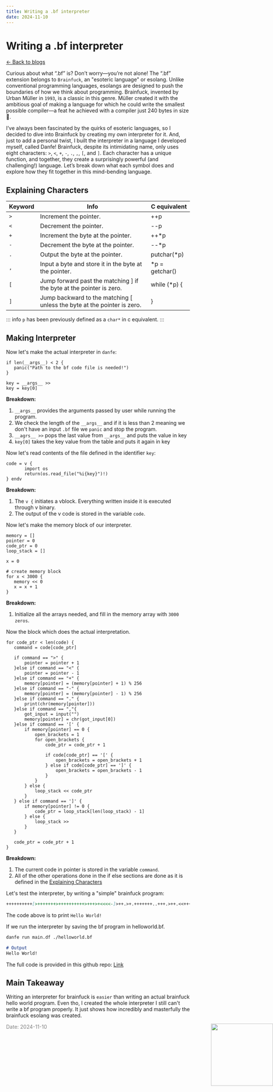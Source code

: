 ```yaml
---
title: Writing a .bf interpreter
date: 2024-11-10
---
```


# Writing a .bf interpreter

[<- Back to blogs](/blog)

Curious about what “.bf” is? Don’t worry—you’re not alone! The “.bf” extension belongs to `Brainfuck`, an "esoteric language" or esolang. Unlike conventional programming languages, esolangs are designed to push the boundaries of how we think about programming. Brainfuck, invented by Urban Müller in `1993`, is a classic in this genre. Müller created it with the ambitious goal of making a language for which he could write the smallest possible compiler—a feat he achieved with a compiler just 240 bytes in size 🤯.

I’ve always been fascinated by the quirks of esoteric languages, so I decided to dive into Brainfuck by creating my own interpreter for it. And, just to add a personal twist, I built the interpreter in a language I developed myself, called Danfe! Brainfuck, despite its intimidating name, only uses eight characters: `>`, `<`, `+`, `-`, `.`, `,`, `[`, and `]`. Each character has a unique function, and together, they create a surprisingly powerful (and challenging!) language. Let’s break down what each symbol does and explore how they fit together in this mind-bending language.

## Explaining Characters
|  Keyword | Info | C equivalent |
| -- | -- | -- |
| `>` | Increment the pointer. | ++p |
| `<` | Decrement the pointer. | --p |
| `+` | Increment the byte at the pointer. | ++*p |
| `-` | Decrement the byte at the pointer. | --*p |
| `.` | Output the byte at the pointer. | putchar(*p) |
| `,` | Input a byte and store it in the byte at the pointer. | *p = getchar() |
| `[` | Jump forward past the matching \] if the byte at the pointer is zero.|  while (*p) {|
| `]` | Jump backward to the matching \[ unless the byte at the pointer is zero.| } |

::: info
`p` has been previously defined as a `char*` in c equivalent.
:::


## Making Interpreter
Now let's make the actual interpreter in `danfe`:


```danfe :line-numbers=1
if len(__args__) < 2 {
   panic("Path to the bf code file is needed!")
}

key = __args__ >>
key = key[0]
```
**Breakdown:**
1. `__args__` provides the arguments passed by user while running the program.
2. We check the length of the `__args__` and if it is less than 2 meaning we don't have an input `.bf` file we `panic` and stop the program.
3. `__agrs__ >>` pops the last value from `__args__` and puts the value in key
4. `key[0]` takes the key value from the table and puts it again in key


Now let's read contents of the file defined in the identifier `key`:
```danfe :line-numbers=8
code = v {
       import os
       return(os.read_file("%i{key}")!)
} endv
```
**Breakdown:**
1. The `v {` initiates a vblock. Everything written inside it is executed through v binary.
2. The output of the v code is stored in the variable `code`.


Now let's make the memory block of our interpreter.

```danfe :line-numbers=13
memory = []
pointer = 0
code_ptr = 0
loop_stack = []

x = 0

# create memory block
for x < 3000 {
   memory << 0
   x = x + 1
}
```
**Breakdown:**
1. Initialize all the arrays needed, and fill in the memory array with `3000` `zeros`.


Now the block which does the actual interpretation.

``` danfe :line-numbers=26
for code_ptr < len(code) {
   command = code[code_ptr]
  
   if command == ">" {
       pointer = pointer + 1
   }else if command == "<" {
       pointer = pointer - 1
   }else if command == "+" {
       memory[pointer] = (memory[pointer] + 1) % 256
   }else if command == "-" {
       memory[pointer] = (memory[pointer] - 1) % 256
   }else if command == "." {
       print(chr(memory[pointer]))
   }else if command == ","{
       got_input = input("")
       memory[pointer] = chr(got_input[0])
   }else if command == '[' {
       if memory[pointer] == 0 {
           open_brackets = 1
           for open_brackets {
               code_ptr = code_ptr + 1

               if code[code_ptr] == '[' {
                   open_brackets = open_brackets + 1
               } else if code[code_ptr] == ']' {
                   open_brackets = open_brackets - 1
               }
           }
       } else {
           loop_stack << code_ptr
       }
   } else if command == ']' {
       if memory[pointer] != 0 {
           code_ptr = loop_stack[len(loop_stack) - 1]
       } else {
           loop_stack >>
       }
   }

   code_ptr = code_ptr + 1
}
```
**Breakdown:**
1. The current code in pointer is stored in the variable `command`.
2. All of the other operations done in the if else sections are done as it is defined in the [Explaining Characters](./index.md#explaining-characters)

Let's test the interpreter, by writing a "simple" brainfuck program:
``` md
++++++++++[>+++++++>++++++++++>+++>+<<<<-]>++.>+.+++++++..+++.>++.<<+++++++++++++++.>.+++.------.--------.>+.>.
```
The code above is to print `Hello World!`

If we run the interpreter by saving the bf program in helloworld.bf.

``` sh
danfe run main.df ./helloworld.bf
```
``` md
# Output
Hello World!
```

The full code is provided in this github repo: [Link](https://github.com/danfe-df/danfe-v-brainfuk)

## Main Takeaway
Writing an interpreter for brainfuck is `easier` than writing an actual brainfuck hello world program. Even tho, I created the whole interpreter I still can't write a bf program properly. It just shows how incredibly and masterfully the brainfuck esolang was created.


<span style="color: gray; font-size: 14px;">Date: 2024-11-10</span>
<img src="/mascot/woe-is-me.png" style="height: 170px; position: absolute; right: 0;" />


<style scoped>
th {
 border-color: var(--border) !important;
}

td {
 border-color: var(--border) !important;
 text-align: left !important;
}

.adders {
   height: 150px;
}
.pacman {
   height: 350px;
}
</style>

